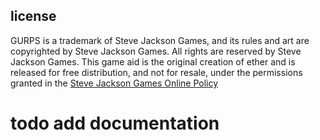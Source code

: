 ## license

GURPS is a trademark of Steve Jackson Games, and its rules and art are copyrighted by Steve Jackson Games. All rights are reserved by Steve Jackson Games. This game aid is the original creation of ether and is released for free distribution, and not for resale, under the permissions granted in the <a href="http://www.sjgames.com/general/online_policy.html">Steve Jackson Games Online Policy</a>

# todo add documentation
